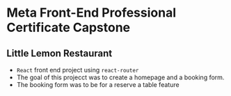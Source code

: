 # Meta Front-End Professional Certificate Capstone

## Little Lemon Restaurant

-   `React` front end project using `react-router`
-   The goal of this projecct was to create a homepage and a booking form.
-   The booking form was to be for a reserve a table feature
